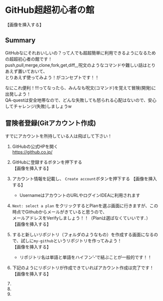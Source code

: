 # GitHub超超初心者の館
【画像を挿入する】

## Summary
GitHubなにそれおいしいの？って人でも超超簡単に利用できるようになるための超超初心者の館です！  
push,pull,merge,clone,fork,get,diff,,,呪文のようなコマンドや難しい話はとりあえず置いておいて、  
とりあえず使ってみよう！がコンセプトです！！

なにこれ便利！!!!ってなったら、みんなも呪文(コマンド)を覚えて冒険(開発)に出発しよう！  
QA-questは安全地帯なので、どんな失敗しても怒られる心配はないので、安心してチャレンジ(失敗)しましょうw

## 冒険者登録(Gitアカウント作成)
すでにアカウントを所持している人は飛ばして下さい！

1. GitHubの公式HPを開く  
    https://github.co.jp/
1. GitHubに登録するボタンを押下する  
    【画像を挿入する】
1. アカウント情報を記載し、 `Create account`ボタンを押下する 
    【画像を挿入する】
    * UsernameはアカウントのURLやログインIDEAに利用されます
1. `Next: select a plan` をクリックするとPlanを選ぶ画面に行きますが、この時点でGithubからメールがきていると思うので、  
    メールアドレスをVerifyしましょう！！（Planは選ばなくていいです．）
    【画像を挿入する】
1. すると新しいリポジトリ（フォルダのようなもの）を作成する画面になるので、試しに`my-github`というリポジトリを作ってみよう！  
    【画像を挿入する】
    * リポジトリ名は単語と単語をハイフン’-‘で結ぶことが一般的です！！
1. 下記のようにリポジトリが作成できていればアカウント作成は完了です！  
    【画像を挿入する】


1. 
1. 
1. 
